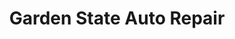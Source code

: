 ---
title: "Garden State Auto Repair"
url: /little-silver/garden-state-auto-repair/
shop: Autowerkstatt
---